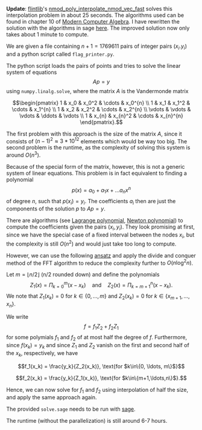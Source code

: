 **Update**: [flintlib](flintlib.org)'s [nmod_poly_interpolate_nmod_vec_fast](https://flintlib.org/doc/nmod_poly.html#c.nmod_poly_interpolate_nmod_vec_fast) solves this interpolation problem in about 25 seconds. The algorithms used can be found in chapter 10 of [Modern Computer Algebra](https://www.cambridge.org/core/books/modern-computer-algebra/DB3563D4013401734851CF683D2F03F0). I have rewritten the solution with the algorithms in sage [here](solve_fast.ipynb). The improved solution now only takes about 1 minute to compute.

We are given a file containing $n+1=1769611$ pairs of integer pairs $(x_i.y_i)$ and a python script called `flag_printer.py`.

The python script loads the pairs of points and tries to solve the linear system of equations
$$Ap = y$$
using `numpy.linalg.solve`, where the matrix $A$ is the Vandermonde matrix
```math
\begin{pmatrix}
  1      & x_0    & x_0^2  & \cdots & x_0^{n} \\
  1      & x_1    & x_1^2  & \cdots & x_1^{n} \\
  1      & x_2    & x_2^2  & \cdots & x_2^{n} \\
  \vdots & \vdots & \vdots & \ddots & \vdots    \\
  1      & x_{n}    & x_{n}^2  & \cdots & x_{n}^{n}
\end{pmatrix}.
```
The first problem with this approach is the size of the matrix $A$, since it consists of $(n-1)^2 \approx 3*10^{12}$ elements which would be way too big. The second problem is the runtime, as the complexity of solving this system is around $O(n^3)$.

Because of the special form of the matrix, however, this is not a generic system of linear equations. This problem is in fact equivalent to finding a polynomial
$$p(x) = a_0 + a_1x + \ldots a_nx^n$$
of degree $n$, such that $p(x_i) = y_i$. The coefficients $a_i$ then are just the components of the solution $p$ to $Ap=y$.

There are algorithms (see [Lagrange polynomial](https://en.wikipedia.org/wiki/Lagrange_polynomial), [Newton polynomial](https://en.wikipedia.org/wiki/Newton_polynomial)) to compute the coefficients given the pairs $(x_i, y_i)$. They look promising at first, since we have the special case of a fixed interval between the nodes $x_i$, but the complexity is still $O(n^2)$ and would just take too long to compute.

However, we can use the following [ansatz](https://mathoverflow.net/a/458091) and apply the divide and conquer method of the FFT algorithm to reduce the complexity further to $O(n\log^2 n)$.

Let $m = \lfloor n/2\rfloor$ (n/2 rounded down) and define the polynomials
$$Z_1(x) = \Pi_{k=0}^m (x-x_k) \quad\text{and}\quad Z_2(x) = \Pi_{k=m+1}^n (x-x_k).$$
We note that $Z_1(x_k) = 0$ for $k \in \{0, \ldots, m\}$ and $Z_2(x_k) = 0$ for $k\in\{x_{m+1},\ldots,x_n\}$.

We write
$$f = f_1Z_2 + f_2Z_1$$
for some polymials $f_1$ and $f_2$ of at most half the degree of $f$. Furthermore, since $f(x_k) = y_k$ and since $Z_1$ and $Z_2$ vanish on the first and second half of the $x_k$, respectively, we have
```math
f_1(x_k) = \frac{y_k}{Z_2(x_k)}, \text{for $k\in\{0, \ldots, m\}$}
```
```math
f_2(x_k) = \frac{y_k}{Z_1(x_k)}, \text{for $k\in\{m+1,\ldots,n\}$}.
```
Hence, we can now solve for $f_1$ and $f_2$ using interpolation of half the size, and apply the same approach again.

The provided `solve.sage` needs to be run with [sage](https://www.sagemath.org/).

The runtime (without the parallelization) is still around 6-7 hours.
